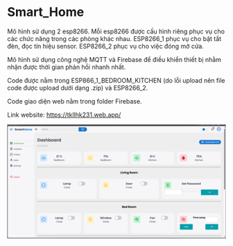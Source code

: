 # Smart_Home

Mô hình sử dụng 2 esp8266. Mỗi esp8266 được cấu hình riêng phục vụ cho các chức năng trong các phòng khác nhau. ESP8266_1 phục vụ cho bật tắt đèn, đọc tín hiệu sensor. ESP8266_2 phục vụ cho việc đóng mở cửa.

Mô hình sử dụng công nghệ MQTT và Firebase để điều khiển thiết bị nhằm nhận được thời gian phản hồi nhanh nhất.

Code được nằm trong ESP866_1_BEDROOM_KITCHEN (do lỗi upload nên file code được upload dưới dạng .zip) và ESP8266_2. 

Code giao diện web nằm trong folder Firebase.


Link website: https://tkllhk231.web.app/

![Smart Home](images/smarthome.png)
